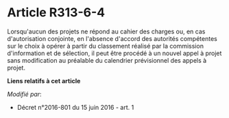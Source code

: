 # Article R313-6-4

Lorsqu'aucun des projets ne répond au cahier des charges ou, en cas d'autorisation conjointe, en l'absence d'accord des
autorités compétentes sur le choix à opérer à partir du classement réalisé par la commission d'information et de sélection,
il peut être procédé à un nouvel appel à projet sans modification au préalable du calendrier prévisionnel des appels à
projet.

**Liens relatifs à cet article**

_Modifié par_:

  - Décret n°2016-801 du 15 juin 2016 - art. 1
